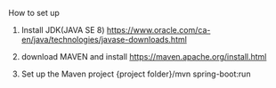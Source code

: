 How to set up

1. Install JDK(JAVA SE 8)
https://www.oracle.com/ca-en/java/technologies/javase-downloads.html

2. download MAVEN and install
https://maven.apache.org/install.html

3. Set up the Maven project
{project folder}/mvn spring-boot:run
